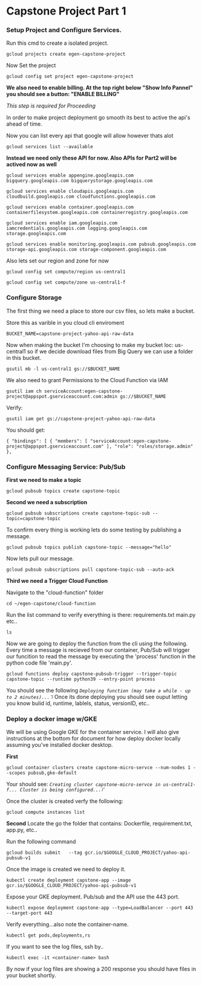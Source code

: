 # Capstone Project Part 1


### Setup Project and Configure Services.

Run this cmd to create a isolated project.

 

`gcloud projects create egen-capstone-project`

Now Set the project 
  
`gcloud config set project egen-capstone-project`
  

**We also need to enable billing. At the top right below "Show Info Pannel" you should see a button: "ENABLE BILLING"**

*This step is required for Proceeding*
  
  
  
  
  
 In order to make project deployment go smooth its best to active the api's ahead of time. 
    
Now you can list every api that google will allow however thats alot

`gcloud services list --available`




**Instead we need only these API for now. Also APIs for Part2 will be actived now as well**

`gcloud services enable appengine.googleapis.com bigquery.googleapis.com bigquerystorage.googleapis.com`

`gcloud services enable cloudapis.googleapis.com cloudbuild.googleapis.com cloudfunctions.googleapis.com `

`gcloud services enable container.googleapis.com  containerfilesystem.googleapis.com containerregistry.googleapis.com`

`gcloud services enable iam.googleapis.com  iamcredentials.googleapis.com logging.googleapis.com storage.googleapis.com`

`gcloud services enable monitoring.googleapis.com pubsub.googleapis.com storage-api.googleapis.com storage-component.googleapis.com `

Also lets set our region and zone for now

`gcloud config set compute/region us-central1`

`gcloud config set compute/zone us-central1-f`

### Configure Storage

The first thing we need a place to store our csv files, so lets make a bucket.

Store this as varible in you cloud cli enviroment 

`BUCKET_NAME=capstone-project-yahoo-api-raw-data`

Now when making the bucket I'm choosing to make my bucket loc: us-central1 so if we decide download files from Big Query we can use a folder in this bucket.

`gsutil mb -l us-central1 gs://$BUCKET_NAME`

We also need to grant Permissions to the Cloud Function via IAM

`gsutil iam ch serviceAccount:egen-capstone-project@appspot.gserviceaccount.com:admin gs://$BUCKET_NAME`

Verify:

`gsutil iam get gs://capstone-project-yahoo-api-raw-data`

You should get:

`{
  "bindings": [
    {
      "members": [
        "serviceAccount:egen-capstone-project@appspot.gserviceaccount.com"
      ],
      "role": "roles/storage.admin"
    },`

### Configure Messaging Service: Pub/Sub

**First we need to make a topic** 

`gcloud pubsub topics create capstone-topic`

**Second we need a subscription** 

`gcloud pubsub subscriptions create capstone-topic-sub --topic=capstone-topic`

To confirm every thing is working lets do some testing by publishing a message.

`gcloud pubsub topics publish capstone-topic --message="hello"`

Now lets pull our message.

`gcloud pubsub subscriptions pull capstone-topic-sub --auto-ack`

**Third we need a Trigger Cloud Function**

Navigate to the "cloud-function" folder

`cd ~/egen-capstone/cloud-function`

Run the list command to verify everything is there: requirements.txt main.py etc.. 

`ls`

Now we are going to deploy the function from the cli using the following. Every time a message is recieved from our container, Pub/Sub will trigger our funcition to read the message by executing the 'process' function in the python code file 'main.py'.

`gcloud functions deploy capstone-pubsub-trigger --trigger-topic capstone-topic --runtime python39 --entry-point process`

You should see the following *`Deploying function (may take a while - up to 2 minutes)...⠹`*  Once its done deploying you should see ouput letting you know bulid id, runtime, lablels, status, versionID, etc..

### Deploy a docker image w/GKE

We will be using Google GKE for the container service. I will also give instructions at the bottom for document for how deploy docker locally assuming you've installed docker desktop. 

**First**

`gcloud container clusters create capstone-micro-servce --num-nodes 1 --scopes pubsub,gke-default`

Your should see: *`Creating cluster capstone-micro-servce in us-central1-f... Cluster is being configured...⠏`*

Once the cluster is created verfy the following:

`gcloud compute instances list`

**Second**
Locate the go the folder that contains: Dockerfile, requirement.txt, app.py, etc..

Run the following command

`gcloud builds submit   --tag gcr.io/$GOOGLE_CLOUD_PROJECT/yahoo-api-pubsub-v1` 

Once the image is created we need to deploy it.

`kubectl create deployment capstone-app --image gcr.io/$GOOGLE_CLOUD_PROJECT/yahoo-api-pubsub-v1`

Expose your GKE deployment. Pub/sub and the API use the 443 port.

`kubectl expose deployment capstone-app --type=LoadBalancer --port 443 --target-port 443`

Verify everything...also note the container-name.

`kubectl get pods,deployments,rs`

If you want to see the log files, ssh by..

`kubectl exec -it <container-name> bash`



By now if your log files are showing a 200 response you should have files in your bucket shortly.

















